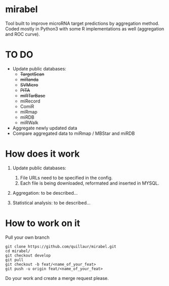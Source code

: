 # mirabel
Tool built to improve microRNA target predictions by aggregation method.
Coded mostly in Python3 with some R implementations as well (aggregation and ROC curve).

# TO DO
- Update public databases:
    - ~~TargetScan~~
    - ~~miRanda~~
    - ~~SVMicro~~
    - ~~PITA~~
    - ~~miRTarBase~~
    - miRecord
    - ComiR
    - miRmap
    - miRDB
    - miRWalk
- Aggregate newly updated data
- Compare aggregated data to miRmap / MBStar and miRDB

# How does it work
1. Update public databases:
    1. File URLs need to be specified in the config.
    2. Each file is being downloaded, reformated and inserted in MYSQL.

2. Aggregation: to be described...

3. Statistical analysis: to be described...

# How to work on it
Pull your own branch
```shell
git clone https://github.com/quillaur/mirabel.git
cd mirabel/
git checkout develop
git pull
git checkout -b feat/<name_of_your_feat>
git push -u origin feat/<name_of_your_feat>
```
Do your work and create a merge request please.
